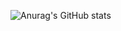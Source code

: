 ![Anurag's GitHub stats](https://github-readme-stats.vercel.app/api?username=Antony-Sewe&show_icons=true&theme=radical)
